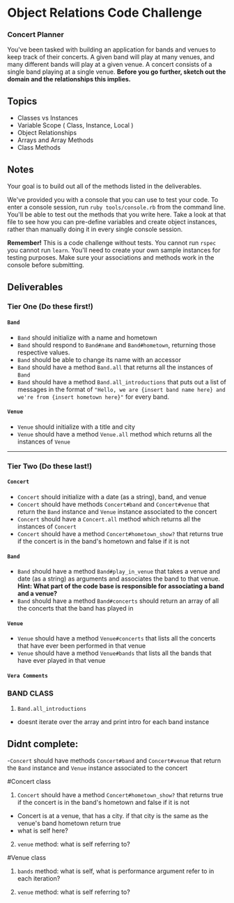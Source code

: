 # Object Relations Code Challenge

### Concert Planner
You've been tasked with building an application for bands and venues to keep track of their concerts.  A given band will play at many venues, and many different bands will play at a given venue.  A concert consists of a single band playing at a single venue.  **Before you go further, sketch out the domain and the relationships this implies.**

## Topics

- Classes vs Instances
- Variable Scope ( Class, Instance, Local )
- Object Relationships
- Arrays and Array Methods
- Class Methods

## Notes

Your goal is to build out all of the methods listed in the deliverables.

We've provided you with a console that you can use to test your code. To enter a console session, run `ruby tools/console.rb` from the command line. You'll be able to test out the methods that you write here. Take a look at that file to see how you can pre-define variables and create object instances, rather than manually doing it in every single console session.

**Remember!** This is a code challenge without tests. You cannot run `rspec` you cannot run `learn`. You'll need to create your own sample instances for testing purposes. Make sure your associations and methods work in the console before submitting.

## Deliverables

### Tier One (Do these first!)
#### `Band`
- `Band` should initialize with a name and hometown
- `Band` should respond to `Band#name` and `Band#hometown`, returning those respective values.
- `Band` should be able to change its name with an accessor
- `Band` should have a method `Band.all` that returns all the instances of `Band`
- `Band` should have a method `Band.all_introductions` that puts out a list of messages in the format of `"Hello, we are {insert band name here} and we're from {insert hometown here}"` for every band.

#### `Venue`
- `Venue` should initialize with a title and city
- `Venue` should have a method `Venue.all` method which returns all the instances of `Venue`


________________
### Tier Two (Do these last!)
#### `Concert`
- `Concert` should initialize with a date (as a string), band, and venue
- `Concert` should have methods `Concert#band` and `Concert#venue` that return the `Band` instance and `Venue` instance associated to the concert
- `Concert` should have a `Concert.all` method which returns all the instances of `Concert`
- `Concert` should have a method `Concert#hometown_show?` that returns true if the concert is in the band's hometown and false if it is not

#### `Band`
- `Band` should have a method `Band#play_in_venue` that takes a venue and date (as a string) as arguments and associates the band to that venue.  **Hint:  What part of the code base is responsible for associating a band and a venue?**
- `Band` should have a method `Band#concerts` should return an array of all the concerts that the band has played in

#### `Venue`
- `Venue` should have a method `Venue#concerts` that lists all the concerts that have ever been performed in that venue
- `Venue` should have a method `Venue#bands` that lists all the bands that have ever played in that venue

#### `Vera Comments`
### BAND CLASS 
1. `Band.all_introductions`
-  doesnt iterate over the array and print intro for each band instance 

## Didnt complete: 
-`Concert` should have methods `Concert#band` and `Concert#venue` that return the `Band` instance and `Venue` instance associated to the concert

#Concert class 
1. `Concert` should have a method `Concert#hometown_show?` that returns true if the concert is in the band's hometown and false if it is not
- Concert is at a venue, that has a city. if that city is the same as the venue's band hometown return true 
- what is self here? 

2. `venue` method: what is self referring to? 

#Venue class 
1. `bands` method: what is self, what is performance argument refer to in each iteration? 

2. `venue` method: what is self referring to? 

